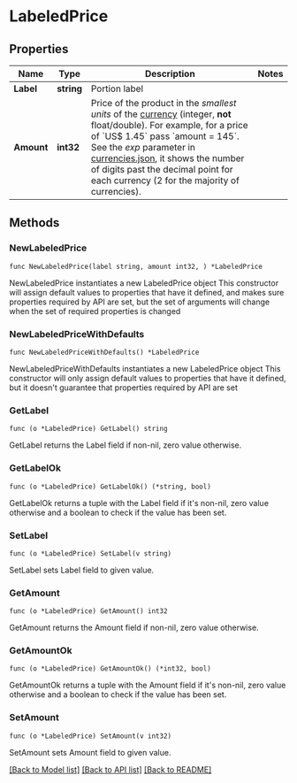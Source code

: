 # LabeledPrice

## Properties

Name | Type | Description | Notes
------------ | ------------- | ------------- | -------------
**Label** | **string** | Portion label | 
**Amount** | **int32** | Price of the product in the *smallest units* of the [currency](https://core.telegram.org/bots/payments#supported-currencies) (integer, **not** float/double). For example, for a price of &#x60;US$ 1.45&#x60; pass &#x60;amount &#x3D; 145&#x60;. See the *exp* parameter in [currencies.json](https://core.telegram.org/bots/payments/currencies.json), it shows the number of digits past the decimal point for each currency (2 for the majority of currencies). | 

## Methods

### NewLabeledPrice

`func NewLabeledPrice(label string, amount int32, ) *LabeledPrice`

NewLabeledPrice instantiates a new LabeledPrice object
This constructor will assign default values to properties that have it defined,
and makes sure properties required by API are set, but the set of arguments
will change when the set of required properties is changed

### NewLabeledPriceWithDefaults

`func NewLabeledPriceWithDefaults() *LabeledPrice`

NewLabeledPriceWithDefaults instantiates a new LabeledPrice object
This constructor will only assign default values to properties that have it defined,
but it doesn't guarantee that properties required by API are set

### GetLabel

`func (o *LabeledPrice) GetLabel() string`

GetLabel returns the Label field if non-nil, zero value otherwise.

### GetLabelOk

`func (o *LabeledPrice) GetLabelOk() (*string, bool)`

GetLabelOk returns a tuple with the Label field if it's non-nil, zero value otherwise
and a boolean to check if the value has been set.

### SetLabel

`func (o *LabeledPrice) SetLabel(v string)`

SetLabel sets Label field to given value.


### GetAmount

`func (o *LabeledPrice) GetAmount() int32`

GetAmount returns the Amount field if non-nil, zero value otherwise.

### GetAmountOk

`func (o *LabeledPrice) GetAmountOk() (*int32, bool)`

GetAmountOk returns a tuple with the Amount field if it's non-nil, zero value otherwise
and a boolean to check if the value has been set.

### SetAmount

`func (o *LabeledPrice) SetAmount(v int32)`

SetAmount sets Amount field to given value.



[[Back to Model list]](../README.md#documentation-for-models) [[Back to API list]](../README.md#documentation-for-api-endpoints) [[Back to README]](../README.md)


